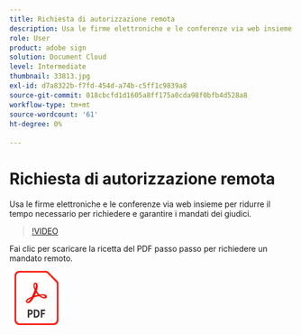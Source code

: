 ```yaml
---
title: Richiesta di autorizzazione remota
description: Usa le firme elettroniche e le conferenze via web insieme per ridurre il tempo necessario per richiedere e garantire i mandati dei giudici
role: User
product: adobe sign
solution: Document Cloud
level: Intermediate
thumbnail: 33813.jpg
exl-id: d7a8322b-f7fd-454d-a74b-c5ff1c9839a8
source-git-commit: 018cbcfd1d1605a8ff175a0cda98f0bfb4d528a8
workflow-type: tm+mt
source-wordcount: '61'
ht-degree: 0%

---
```


# Richiesta di autorizzazione remota

Usa le firme elettroniche e le conferenze via web insieme per ridurre il tempo necessario per richiedere e garantire i mandati dei giudici.

>[!VIDEO](https://video.tv.adobe.com/v/33813?hidetitle=true)

Fai clic per scaricare la ricetta del PDF passo passo per richiedere un mandato remoto.

[![Download PDF Recipe](../assets/acrobat_PDF_96.png)](../assets/UseCaseRecipe-EN-Remote-Warrant-Request.pdf)
